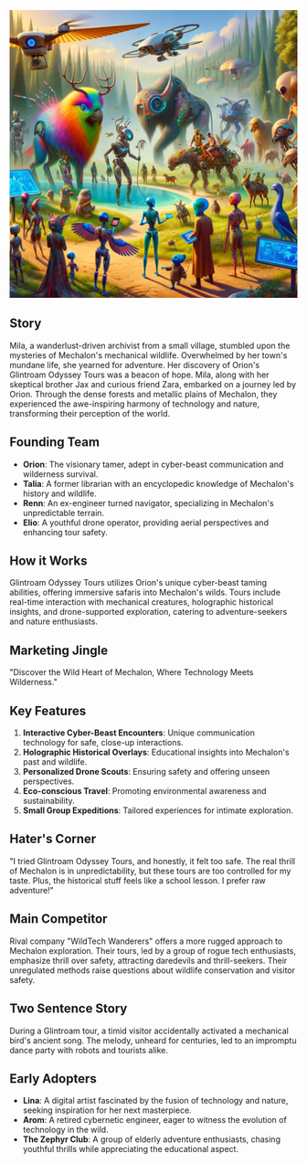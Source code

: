 ![Glintroam Odyssey Tours](assets/5.png)

## Story

Mila, a wanderlust-driven archivist from a small village, stumbled upon the mysteries of Mechalon's mechanical wildlife. Overwhelmed by her town's mundane life, she yearned for adventure. Her discovery of Orion's Glintroam Odyssey Tours was a beacon of hope. Mila, along with her skeptical brother Jax and curious friend Zara, embarked on a journey led by Orion. Through the dense forests and metallic plains of Mechalon, they experienced the awe-inspiring harmony of technology and nature, transforming their perception of the world.

## Founding Team

- **Orion**: The visionary tamer, adept in cyber-beast communication and wilderness survival.
- **Talia**: A former librarian with an encyclopedic knowledge of Mechalon's history and wildlife.
- **Renn**: An ex-engineer turned navigator, specializing in Mechalon's unpredictable terrain.
- **Elio**: A youthful drone operator, providing aerial perspectives and enhancing tour safety.

## How it Works

Glintroam Odyssey Tours utilizes Orion's unique cyber-beast taming abilities, offering immersive safaris into Mechalon's wilds. Tours include real-time interaction with mechanical creatures, holographic historical insights, and drone-supported exploration, catering to adventure-seekers and nature enthusiasts.

## Marketing Jingle

"Discover the Wild Heart of Mechalon, Where Technology Meets Wilderness."

## Key Features

1. **Interactive Cyber-Beast Encounters**: Unique communication technology for safe, close-up interactions.
2. **Holographic Historical Overlays**: Educational insights into Mechalon's past and wildlife.
3. **Personalized Drone Scouts**: Ensuring safety and offering unseen perspectives.
4. **Eco-conscious Travel**: Promoting environmental awareness and sustainability.
5. **Small Group Expeditions**: Tailored experiences for intimate exploration.

## Hater's Corner

"I tried Glintroam Odyssey Tours, and honestly, it felt too safe. The real thrill of Mechalon is in unpredictability, but these tours are too controlled for my taste. Plus, the historical stuff feels like a school lesson. I prefer raw adventure!"

## Main Competitor

Rival company "WildTech Wanderers" offers a more rugged approach to Mechalon exploration. Their tours, led by a group of rogue tech enthusiasts, emphasize thrill over safety, attracting daredevils and thrill-seekers. Their unregulated methods raise questions about wildlife conservation and visitor safety.

## Two Sentence Story

During a Glintroam tour, a timid visitor accidentally activated a mechanical bird's ancient song. The melody, unheard for centuries, led to an impromptu dance party with robots and tourists alike.

## Early Adopters

- **Lina**: A digital artist fascinated by the fusion of technology and nature, seeking inspiration for her next masterpiece.
- **Arom**: A retired cybernetic engineer, eager to witness the evolution of technology in the wild.
- **The Zephyr Club**: A group of elderly adventure enthusiasts, chasing youthful thrills while appreciating the educational aspect.
